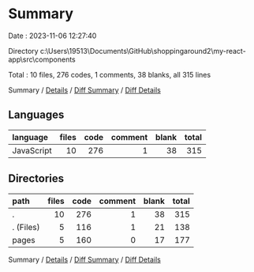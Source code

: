 # Summary

Date : 2023-11-06 12:27:40

Directory c:\\Users\\19513\\Documents\\GitHub\\shoppingaround2\\my-react-app\\src\\components

Total : 10 files,  276 codes, 1 comments, 38 blanks, all 315 lines

Summary / [Details](details.md) / [Diff Summary](diff.md) / [Diff Details](diff-details.md)

## Languages
| language | files | code | comment | blank | total |
| :--- | ---: | ---: | ---: | ---: | ---: |
| JavaScript | 10 | 276 | 1 | 38 | 315 |

## Directories
| path | files | code | comment | blank | total |
| :--- | ---: | ---: | ---: | ---: | ---: |
| . | 10 | 276 | 1 | 38 | 315 |
| . (Files) | 5 | 116 | 1 | 21 | 138 |
| pages | 5 | 160 | 0 | 17 | 177 |

Summary / [Details](details.md) / [Diff Summary](diff.md) / [Diff Details](diff-details.md)
